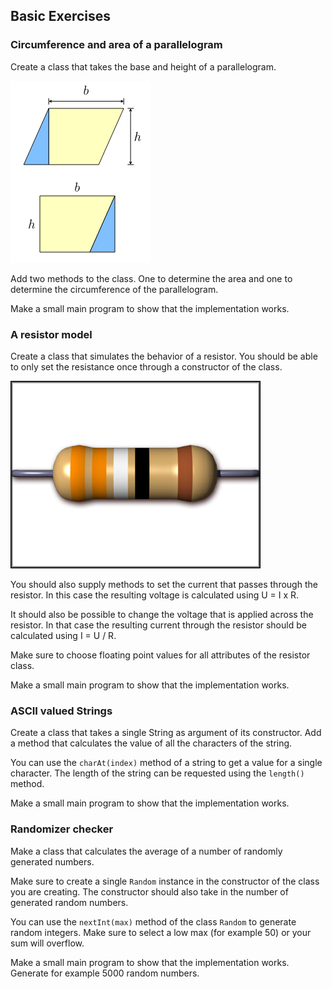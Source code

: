 ## Basic Exercises

### Circumference and area of a parallelogram

Create a class that takes the base and height of a parallelogram.

![Parallelogram](img/parallelogram.png)

Add two methods to the class. One to determine the area and one to determine the circumference of the parallelogram.

Make a small main program to show that the implementation works.

### A resistor model

Create a class that simulates the behavior of a resistor. You should be able
to only set the resistance once through a constructor of the class.

![Resistor](img/resistor.jpg)

You should also supply methods to set the current that passes through the resistor.
In this case the resulting voltage is calculated using U = I x R.

It should also be possible to change the voltage that is applied across the resistor.
In that case the resulting current through the resistor should be calculated using
I = U / R.

Make sure to choose floating point values for all attributes of the resistor class.

Make a small main program to show that the implementation works.

### ASCII valued Strings

Create a class that takes a single String as argument of its constructor.
Add a method that calculates the value of all the characters of the string.

You can use the `charAt(index)` method of a string to get a value for a single character.
The length of the string can be requested using the `length()` method.

Make a small main program to show that the implementation works.

### Randomizer checker

Make a class that calculates the average of a number of randomly generated numbers.

Make sure to create a single `Random` instance in the constructor of the class you are
creating. The constructor should also take in the number of generated random numbers.

You can use the `nextInt(max)` method of the class `Random` to generate random integers.
Make sure to select a low max (for example 50) or your sum will overflow.

Make a small main program to show that the implementation works. Generate for example 5000 random numbers.
